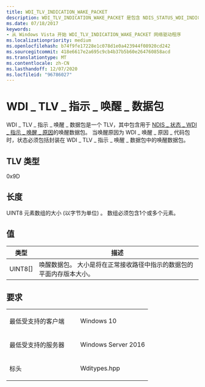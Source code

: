 ```yaml
---
title: WDI_TLV_INDICATION_WAKE_PACKET
description: WDI_TLV_INDICATION_WAKE_PACKET 是包含 NDIS_STATUS_WDI_INDICATION_WAKE_REASON 的唤醒数据包的 TLV。 当 "唤醒原因" WDI_WAKE_REASON_CODE 数据包时，状态必须包括封装在 WDI_TLV_INDICATION_WAKE_PACKET 中的唤醒数据包。
ms.date: 07/18/2017
keywords:
- 从 Windows Vista 开始 WDI_TLV_INDICATION_WAKE_PACKET 网络驱动程序
ms.localizationpriority: medium
ms.openlocfilehash: b74f9fe17228e1c078d1e0a423944f08920cd242
ms.sourcegitcommit: 418e6617e2a695c9cb4b37b5b60e264760858acd
ms.translationtype: MT
ms.contentlocale: zh-CN
ms.lasthandoff: 12/07/2020
ms.locfileid: "96786027"
---
```

# <a name="wdi_tlv_indication_wake_packet"></a>WDI \_ TLV \_ 指示 \_ 唤醒 \_ 数据包


WDI \_ TLV \_ 指示 \_ 唤醒 \_ 数据包是一个 TLV，其中包含用于 [NDIS \_ 状态 \_ WDI \_ 指示 \_ 唤醒 \_ 原因](./ndis-status-wdi-indication-wake-reason.md)的唤醒数据包。 当唤醒原因为 WDI \_ 唤醒 \_ 原因 \_ 代码包时，状态必须包括封装在 WDI \_ TLV \_ 指示 \_ 唤醒 \_ 数据包中的唤醒数据包。

## <a name="tlv-type"></a>TLV 类型


0x9D

## <a name="length"></a>长度


UINT8 元素数组的大小 (以字节为单位) 。 数组必须包含1个或多个元素。

## <a name="values"></a>值


| 类型      | 描述                                                                                                                       |
|-----------|-----------------------------------------------------------------------------------------------------------------------------------|
| UINT8\[\] | 唤醒数据包。 大小是将在正常接收路径中指示的数据包的平面内存版本大小。 |

 

<a name="requirements"></a>要求
------------

<table>
<colgroup>
<col width="50%" />
<col width="50%" />
</colgroup>
<tbody>
<tr class="odd">
<td><p>最低受支持的客户端</p></td>
<td><p>Windows 10</p></td>
</tr>
<tr class="even">
<td><p>最低受支持的服务器</p></td>
<td><p>Windows Server 2016</p></td>
</tr>
<tr class="odd">
<td><p>标头</p></td>
<td>Wditypes.hpp</td>
</tr>
</tbody>
</table>

 

